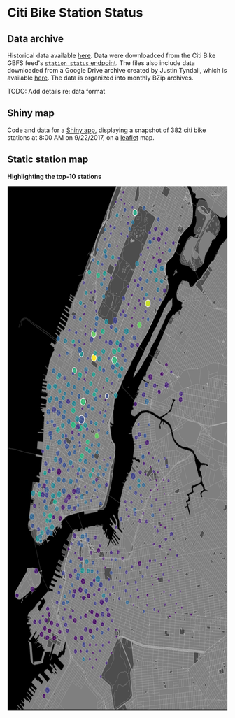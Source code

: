# Citi Bike Station Status

## Data archive

Historical data available [here](https://drive.google.com/drive/folders/1PHuNOFwZZYDs-LLjjD3398gNmh_SZi1q?usp=sharing). Data were downloadced from the Citi Bike GBFS feed's [`station_status` endpoint](https://gbfs.citibikenyc.com/gbfs/en/station_status.json). The files also include data downloaded from a Google Drive archive created by Justin Tyndall, which is available [here](https://drive.google.com/drive/u/0/folders/1aLRu3GYHTVFG9BBxPUQM4N7xhbZNMxPV). The data is organized into monthly BZip archives.

TODO: Add details re: data format

## Shiny map

Code and data for a [Shiny app](https://chrisgettings.shinyapps.io/Citibike_stations_map/), displaying a snapshot of 382 citi bike stations at 8:00 AM on 9/22/2017, on a [leaflet](https://rstudio.github.io/leaflet/) map.

## Static station map

**Highlighting the top-10 stations**

<img src="plots/top-10-stations.png" width="710" height="1200" />
